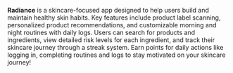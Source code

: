 **Radiance** is a skincare-focused app designed to help users build and maintain healthy skin habits. Key features include product label scanning, personalized product recommendations, and customizable morning and night routines with daily logs. Users can search for products and ingredients, view detailed risk levels for each ingredient, and track their skincare journey through a streak system. Earn points for daily actions like logging in, completing routines and logs to stay motivated on your skincare journey!
